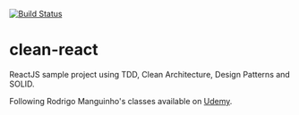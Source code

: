 [![Build Status](https://travis-ci.org/leonfoliveira/clean-react.svg?branch=main)](https://travis-ci.org/leonfoliveira/clean-react)

# clean-react

ReactJS sample project using TDD, Clean Architecture, Design Patterns and SOLID.

Following Rodrigo Manguinho's classes available on [Udemy](https://www.udemy.com/course/react-com-mango/).
